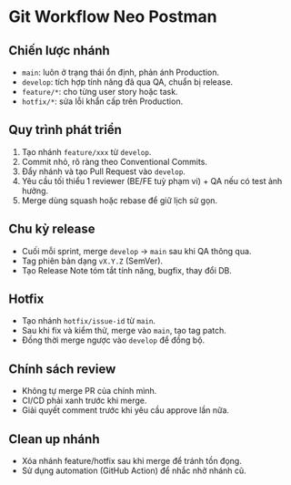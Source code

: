# Git Workflow Neo Postman

## Chiến lược nhánh
- `main`: luôn ở trạng thái ổn định, phản ánh Production.
- `develop`: tích hợp tính năng đã qua QA, chuẩn bị release.
- `feature/*`: cho từng user story hoặc task.
- `hotfix/*`: sửa lỗi khẩn cấp trên Production.

## Quy trình phát triển
1. Tạo nhánh `feature/xxx` từ `develop`.
2. Commit nhỏ, rõ ràng theo Conventional Commits.
3. Đẩy nhánh và tạo Pull Request vào `develop`.
4. Yêu cầu tối thiểu 1 reviewer (BE/FE tuỳ phạm vi) + QA nếu có test ảnh hưởng.
5. Merge dùng squash hoặc rebase để giữ lịch sử gọn.

## Chu kỳ release
- Cuối mỗi sprint, merge `develop` → `main` sau khi QA thông qua.
- Tag phiên bản dạng `vX.Y.Z` (SemVer).
- Tạo Release Note tóm tắt tính năng, bugfix, thay đổi DB.

## Hotfix
- Tạo nhánh `hotfix/issue-id` từ `main`.
- Sau khi fix và kiểm thử, merge vào `main`, tạo tag patch.
- Đồng thời merge ngược vào `develop` để đồng bộ.

## Chính sách review
- Không tự merge PR của chính mình.
- CI/CD phải xanh trước khi merge.
- Giải quyết comment trước khi yêu cầu approve lần nữa.

## Clean up nhánh
- Xóa nhánh feature/hotfix sau khi merge để tránh tồn đọng.
- Sử dụng automation (GitHub Action) để nhắc nhở nhánh cũ.
